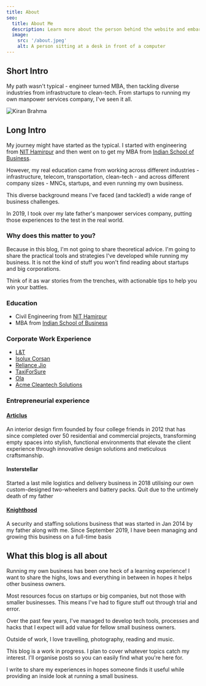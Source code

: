 ```yaml
---
title: About
seo:
  title: About Me
  description: Learn more about the person behind the website and embark on a journey of inspiration and shared experiences.
  image:
    src: '/about.jpeg'
    alt: A person sitting at a desk in front of a computer
---
```


## Short Intro

My path wasn't typical - engineer turned MBA, then tackling diverse industries from infrastructure to clean-tech. From startups to running my own manpower services company, I've seen it all.

![Kiran Brahma](https://i.imgur.com/Ne9G9SZ.jpg)

## Long Intro

My journey might have started as the typical. I started with engineering from [NIT Hamirpur](https://nith.ac.in) and then went on to get my MBA from [Indian School of Business](https://isb.edu).

However, my real education came from working across different industries - infrastructure, telecom, transportation, clean-tech - and across different company sizes - MNCs, startups, and even running my own business.

This diverse background means I've faced (and tackled!) a wide range of business challenges.

In 2019, I took over my late father's manpower services company, putting those experiences to the test in the real world.

### Why does this matter to you?

Because in this blog, I'm not going to share theoretical advice. I'm going to share the practical tools and strategies I've developed while running my business. It is not the kind of stuff you won't find reading about startups and big corporations.

Think of it as war stories from the trenches, with actionable tips to help you win your battles.

### Education

- Civil Engineering from [NIT Hamirpur](https://nith.ac.in/)
- MBA from [Indian School of Business](https://isb.edu)

### Corporate Work Experience

- [L&T](https://www.lntecc.com)
- [Isolux Corsan](http://www.isoluxcorsan.com/en/)
- [Reliance Jio](https://www.jio.com/)
- [TaxiForSure](https://www.crunchbase.com/organization/taxiforsure-com)
- [Ola](https://www.olacabs.com/)
- [Acme Cleantech Solutions](https://acmecleantech.in/index)

### Entrepreneurial experience

#### [Articlus](https://www.facebook.com/articulusproperty/)

An interior design firm founded by four college friends in 2012 that has since completed over 50 residential and commercial projects, transforming empty spaces into stylish, functional environments that elevate the client experience through innovative design solutions and meticulous craftsmanship.

#### Insterstellar

Started a last mile logistics and delivery business in 2018 utilising our own custom-designed two-wheelers and battery packs. Quit due to the untimely death of my father

#### [Knighthood](https://knighthood.co)

A security and staffing solutions business that was started in Jan 2014 by my father along with me. Since September 2019, I have been managing and growing this business on a full-time basis

## What this blog is all about

Running my own business has been one heck of a learning experience! I want to share the highs, lows and everything in between in hopes it helps other business owners.

Most resources focus on startups or big companies, but not those with smaller businesses. This means I've had to figure stuff out through trial and error.

Over the past few years, I've managed to develop tech tools, processes and hacks that I expect will add value for fellow small business owners.

Outside of work, I love travelling, photography, reading and music.

This blog is a work in progress. I plan to cover whatever topics catch my interest. I'll organise posts so you can easily find what you're here for.

I write to share my experiences in hopes someone finds it useful while providing an inside look at running a small business.
